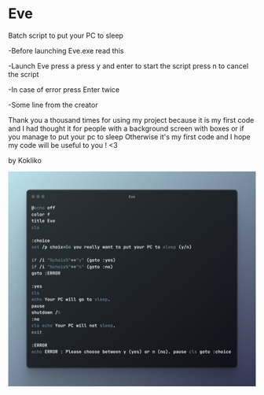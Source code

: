 # Eve
Batch script to put your PC to sleep

-Before launching Eve.exe read this

-Launch Eve press a press y and enter to start the script press n to cancel the script

-In case of error press Enter twice

-Some line from the creator

Thank you a thousand times for using my project because it is my first code and I had thought it for people with a background screen with boxes or if you manage to put your pc to sleep
Otherwise it's my first code and I hope my code will be useful to you ! <3

by Kokliko

![Cover](https://github.com/K0kliko/Eve/blob/main/ray-so-export.png)
